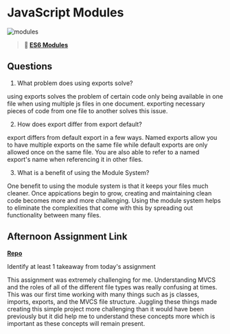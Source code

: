 # JavaScript Modules

![modules](https://bcw.blob.core.windows.net/public/img/1015719031845190)

> **📖 [ES6 Modules](https://codeworksacademy.com/fs-student-guide/resources/wk3/01-Modules)**

## Questions

1. What problem does using exports solve?

using exports solves the problem of certain code only being available in one file when using multiple js files in one document. exporting necessary pieces of code from one file to another solves this issue. 

2. How does export differ from export default?

export differs from default export in a few ways. Named exports allow you to have multiple exports on the same file while default exports are only allowed once on the same file. You are also able to refer to a named export's name when referencing it in other files. 

3. What is a benefit of using the Module System?

One benefit to using the module system is that it keeps your files much cleaner. Once appications begin to grow, creating and maintaining clean code becomes more and more challenging. Using the module system helps to eliminate the complexities that come with this by spreading out functionality between many files. 

## Afternoon Assignment Link

**[Repo](https://github.com/CALEBELLIOTT/rally-racers-w3d1)**

Identify at least 1 takeaway from today's assignment

This assignment was extremely challenging for me. Understanding MVCS and the roles of all of the different file types was really confusing at times. This was our first time working with many things such as js classes, imports, exports, and the MVCS file structure. Juggling these things made creating this simple project more challenging than it would have been previously but it did help me to understand these concepts more which is important as these concepts will remain present.